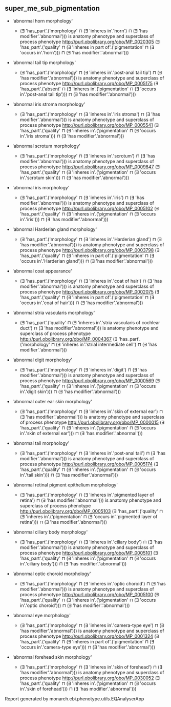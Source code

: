 ## super_me_sub_pigmentation
* 'abnormal horn morphology'
    * (∃ 'has_part'.('morphology' ⊓ (∃ 'inheres in'.'horn') ⊓ (∃ 'has modifier'.'abnormal'))) is anatomy phenotype and superclass of process phenotype <http://purl.obolibrary.org/obo/MP_0020305> (∃ 'has_part'.('quality' ⊓ (∃ 'inheres in part of'.('pigmentation' ⊓ (∃ 'occurs in'.'horn'))) ⊓ (∃ 'has modifier'.'abnormal'))) 

* 'abnormal tail tip morphology'
    * (∃ 'has_part'.('morphology' ⊓ (∃ 'inheres in'.'post-anal tail tip') ⊓ (∃ 'has modifier'.'abnormal'))) is anatomy phenotype and superclass of process phenotype <http://purl.obolibrary.org/obo/MP_0005175> (∃ 'has_part'.('absent' ⊓ (∃ 'inheres in'.('pigmentation' ⊓ (∃ 'occurs in'.'post-anal tail tip'))) ⊓ (∃ 'has modifier'.'abnormal'))) 

* 'abnormal iris stroma morphology'
    * (∃ 'has_part'.('morphology' ⊓ (∃ 'inheres in'.'iris stroma') ⊓ (∃ 'has modifier'.'abnormal'))) is anatomy phenotype and superclass of process phenotype <http://purl.obolibrary.org/obo/MP_0005541> (∃ 'has_part'.('quality' ⊓ (∃ 'inheres in'.('pigmentation' ⊓ (∃ 'occurs in'.'iris stroma'))) ⊓ (∃ 'has modifier'.'abnormal'))) 

* 'abnormal scrotum morphology'
    * (∃ 'has_part'.('morphology' ⊓ (∃ 'inheres in'.'scrotum') ⊓ (∃ 'has modifier'.'abnormal'))) is anatomy phenotype and superclass of process phenotype <http://purl.obolibrary.org/obo/MP_0009847> (∃ 'has_part'.('quality' ⊓ (∃ 'inheres in'.('pigmentation' ⊓ (∃ 'occurs in'.'scrotum skin'))) ⊓ (∃ 'has modifier'.'abnormal'))) 

* 'abnormal iris morphology'
    * (∃ 'has_part'.('morphology' ⊓ (∃ 'inheres in'.'iris') ⊓ (∃ 'has modifier'.'abnormal'))) is anatomy phenotype and superclass of process phenotype <http://purl.obolibrary.org/obo/MP_0005102> (∃ 'has_part'.('quality' ⊓ (∃ 'inheres in'.('pigmentation' ⊓ (∃ 'occurs in'.'iris'))) ⊓ (∃ 'has modifier'.'abnormal'))) 

* 'abnormal Harderian gland morphology'
    * (∃ 'has_part'.('morphology' ⊓ (∃ 'inheres in'.'Harderian gland') ⊓ (∃ 'has modifier'.'abnormal'))) is anatomy phenotype and superclass of process phenotype <http://purl.obolibrary.org/obo/MP_0003798> (∃ 'has_part'.('quality' ⊓ (∃ 'inheres in part of'.('pigmentation' ⊓ (∃ 'occurs in'.'Harderian gland'))) ⊓ (∃ 'has modifier'.'abnormal'))) 

* 'abnormal coat appearance'
    * (∃ 'has_part'.('morphology' ⊓ (∃ 'inheres in'.'coat of hair') ⊓ (∃ 'has modifier'.'abnormal'))) is anatomy phenotype and superclass of process phenotype <http://purl.obolibrary.org/obo/MP_0002075> (∃ 'has_part'.('quality' ⊓ (∃ 'inheres in part of'.('pigmentation' ⊓ (∃ 'occurs in'.'coat of hair'))) ⊓ (∃ 'has modifier'.'abnormal'))) 

* 'abnormal stria vascularis morphology'
    * (∃ 'has_part'.('quality' ⊓ (∃ 'inheres in'.'stria vascularis of cochlear duct') ⊓ (∃ 'has modifier'.'abnormal'))) is anatomy phenotype and superclass of process phenotype <http://purl.obolibrary.org/obo/MP_0004367> (∃ 'has_part'.('morphology' ⊓ (∃ 'inheres in'.'strial intermediate cell') ⊓ (∃ 'has modifier'.'abnormal'))) 

* 'abnormal digit morphology'
    * (∃ 'has_part'.('morphology' ⊓ (∃ 'inheres in'.'digit') ⊓ (∃ 'has modifier'.'abnormal'))) is anatomy phenotype and superclass of process phenotype <http://purl.obolibrary.org/obo/MP_0000569> (∃ 'has_part'.('quality' ⊓ (∃ 'inheres in'.('pigmentation' ⊓ (∃ 'occurs in'.'digit skin'))) ⊓ (∃ 'has modifier'.'abnormal'))) 

* 'abnormal outer ear skin morphology'
    * (∃ 'has_part'.('morphology' ⊓ (∃ 'inheres in'.'skin of external ear') ⊓ (∃ 'has modifier'.'abnormal'))) is anatomy phenotype and superclass of process phenotype <http://purl.obolibrary.org/obo/MP_0000015> (∃ 'has_part'.('quality' ⊓ (∃ 'inheres in'.('pigmentation' ⊓ (∃ 'occurs in'.'skin of external ear'))) ⊓ (∃ 'has modifier'.'abnormal'))) 

* 'abnormal tail morphology'
    * (∃ 'has_part'.('morphology' ⊓ (∃ 'inheres in'.'post-anal tail') ⊓ (∃ 'has modifier'.'abnormal'))) is anatomy phenotype and superclass of process phenotype <http://purl.obolibrary.org/obo/MP_0005174> (∃ 'has_part'.('quality' ⊓ (∃ 'inheres in'.('pigmentation' ⊓ (∃ 'occurs in'.'tail skin'))) ⊓ (∃ 'has modifier'.'abnormal'))) 

* 'abnormal retinal pigment epithelium morphology'
    * (∃ 'has_part'.('morphology' ⊓ (∃ 'inheres in'.'pigmented layer of retina') ⊓ (∃ 'has modifier'.'abnormal'))) is anatomy phenotype and superclass of process phenotype <http://purl.obolibrary.org/obo/MP_0005103> (∃ 'has_part'.('quality' ⊓ (∃ 'inheres in'.('pigmentation' ⊓ (∃ 'occurs in'.'pigmented layer of retina'))) ⊓ (∃ 'has modifier'.'abnormal'))) 

* 'abnormal ciliary body morphology'
    * (∃ 'has_part'.('morphology' ⊓ (∃ 'inheres in'.'ciliary body') ⊓ (∃ 'has modifier'.'abnormal'))) is anatomy phenotype and superclass of process phenotype <http://purl.obolibrary.org/obo/MP_0005101> (∃ 'has_part'.('quality' ⊓ (∃ 'inheres in'.('pigmentation' ⊓ (∃ 'occurs in'.'ciliary body'))) ⊓ (∃ 'has modifier'.'abnormal'))) 

* 'abnormal optic choroid morphology'
    * (∃ 'has_part'.('morphology' ⊓ (∃ 'inheres in'.'optic choroid') ⊓ (∃ 'has modifier'.'abnormal'))) is anatomy phenotype and superclass of process phenotype <http://purl.obolibrary.org/obo/MP_0005100> (∃ 'has_part'.('quality' ⊓ (∃ 'inheres in'.('pigmentation' ⊓ (∃ 'occurs in'.'optic choroid'))) ⊓ (∃ 'has modifier'.'abnormal'))) 

* 'abnormal eye morphology'
    * (∃ 'has_part'.('morphology' ⊓ (∃ 'inheres in'.'camera-type eye') ⊓ (∃ 'has modifier'.'abnormal'))) is anatomy phenotype and superclass of process phenotype <http://purl.obolibrary.org/obo/MP_0001324> (∃ 'has_part'.('quality' ⊓ (∃ 'inheres in part of'.('pigmentation' ⊓ (∃ 'occurs in'.'camera-type eye'))) ⊓ (∃ 'has modifier'.'abnormal'))) 

* 'abnormal forehead skin morphology'
    * (∃ 'has_part'.('morphology' ⊓ (∃ 'inheres in'.'skin of forehead') ⊓ (∃ 'has modifier'.'abnormal'))) is anatomy phenotype and superclass of process phenotype <http://purl.obolibrary.org/obo/MP_0030052> (∃ 'has_part'.('quality' ⊓ (∃ 'inheres in'.('pigmentation' ⊓ (∃ 'occurs in'.'skin of forehead'))) ⊓ (∃ 'has modifier'.'abnormal'))) 


Report generated by monarch.ebi.phenotype.utils.EQAnalyserApp
